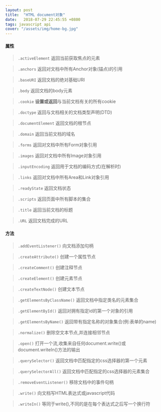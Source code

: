 ```yaml
---
layout: post
title:  "HTML document对象"
date:   2018-07-29 22:45:55 +0800
tags: javascript api
cover: "/assets/img/home-bg.jpg"
---
```

#### 属性
> ``.activeElement`` 返回当前获取焦点的元素

> ``.anchors`` 返回对文档中所有Anchor对象(锚点)的引用

> ``.baseURI`` 返回文档的绝对基础URI

> ``.body`` 返回文档的body元素

> ``.cookie`` **设置或返回**与当前文档有关的所有cookie

> ``.doctype`` 返回与文档相关的文档类型声明(DTD)

> ``.documentElement`` 返回文档的根节点

> ``.domain`` 返回当前文档的域名

> ``.forms`` 返回对文档中所有Form对象引用

> ``.images`` 返回对文档中所有Image对象引用

> ``.inputEncoding`` 返回用于文档的编码方式(在解析时)

> ``.links`` 返回对文档中所有Area和Link对象引用

> ``.readyState`` 返回文档状态

> ``.scripts`` 返回页面中所有脚本的集合

> ``.title`` 返回当前文档的标题

> ``.URL`` 返回文档完成的URL

#### 方法
> ``.addEventListener()`` 向文档添加句柄

> ``.createAttribute()`` 创建一个属性节点

> ``.createComment()`` 创建注释节点

> ``.createElement()`` 创建元素节点

> ``.createTextNode()`` 创建文本节点

> ``.getElementsByClassName()`` 返回文档中指定类名的元素集合

> ``.getElementById()`` 返回对拥有指定id的第一个对象的引用

> ``.getElementsByName()`` 返回带有指定名称的对象集合(例:表单的name)

> ``.normalize()`` 删除空文本节点,并连接相邻节点

> ``.open()`` 打开一个流,收集来自任何document.write()或document.writeIn()方法的输出

> ``.querySelector()`` 返回文档中匹配指定的css选择器的第一个元素

> ``.querySelectorAll()`` 返回文档中匹配指定的css选择器的元素集合

> ``.removeEventListener()`` 移除文档中的事件句柄

> ``.write()`` 向文档写HTML表达式或javascript代码

> ``.writeIn()`` 等同于write(),不同的是在每个表达式之后写一个换行符
